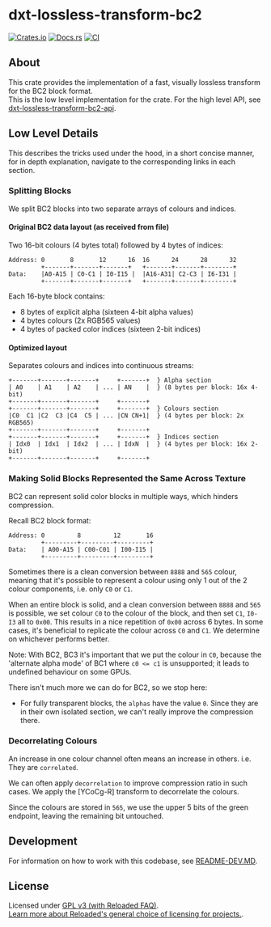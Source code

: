 # dxt-lossless-transform-bc2

[![Crates.io](https://img.shields.io/crates/v/dxt-lossless-transform-bc2.svg)](https://crates.io/crates/dxt-lossless-transform-bc2)
[![Docs.rs](https://docs.rs/dxt-lossless-transform-bc2/badge.svg)](https://docs.rs/dxt-lossless-transform-bc2)
[![CI](https://github.com/Sewer56/dxt-lossless-transform/actions/workflows/rust.yml/badge.svg)](https://github.com/Sewer56/dxt-lossless-transform/actions)

## About

This crate provides the implementation of a fast, visually lossless transform for the BC2 block format.  
This is the low level implementation for the crate. For the high level API, see [dxt-lossless-transform-bc2-api].  

## Low Level Details

This describes the tricks used under the hood, in a short concise manner, for in depth explanation,
navigate to the corresponding links in each section.

### Splitting Blocks

We split BC2 blocks into two separate arrays of colours and indices.

#### Original BC2 data layout (as received from file)

Two 16-bit colours (4 bytes total) followed by 4 bytes of indices:

```text
Address: 0       8       12      16  16      24      28      32
         +-------+-------+-------+   +-------+-------+--------+
Data:    |A0-A15 | C0-C1 | I0-I15 |  |A16-A31| C2-C3 | I6-I31 |
         +-------+-------+-------+   +-------+-------+--------+
```

Each 16-byte block contains:
- 8 bytes of explicit alpha (sixteen 4-bit alpha values)
- 4 bytes colours (2x RGB565 values)
- 4 bytes of packed color indices (sixteen 2-bit indices)

#### Optimized layout

Separates colours and indices into continuous streams:

```text
+-------+-------+-------+     +-------+  } Alpha section
| A0    | A1    | A2    | ... | AN    |  } (8 bytes per block: 16x 4-bit)
+-------+-------+-------+     +-------+
+-------+-------+-------+     +-------+  } Colours section
|C0  C1 |C2  C3 |C4  C5 | ... |CN CN+1|  } (4 bytes per block: 2x RGB565)
+-------+-------+-------+     +-------+
+-------+-------+-------+     +-------+  } Indices section
| Idx0  | Idx1  | Idx2  | ... | IdxN  |  } (4 bytes per block: 16x 2-bit)
+-------+-------+-------+     +-------+
```

### Making Solid Blocks Represented the Same Across Texture

BC2 can represent solid color blocks in multiple ways, which hinders compression.

Recall BC2 block format:

```text
Address: 0         8         12       16
         +---------+---------+---------+
Data:    | A00-A15 | C00-C01 | I00-I15 |
         +---------+---------+---------+
```

Sometimes there is a clean conversion between `8888` and `565` colour, meaning that it's possible
to represent a colour using only 1 out of the 2 colour components, i.e. only `C0` or `C1`.

When an entire block is solid, and a clean conversion between `8888` and `565` is possible, we set
colour `C0` to the colour of the block, and then set `C1`, `I0-I3` all to `0x00`. This results in a
nice repetition of `0x00` across 6 bytes. In some cases, it's beneficial to replicate
the colour across `C0` and `C1`. We determine on whichever performs better.

Note: With BC2, BC3 it's important that we put the colour in `C0`, because the 'alternate alpha mode' of
BC1 where `c0 <= c1` is unsupported; it leads to undefined behaviour on some GPUs.

There isn't much more we can do for BC2, so we stop here:

- For fully transparent blocks, the `alphas` have the value `0`. Since they are in their own isolated section,
we can't really improve the compression there.

### Decorrelating Colours

An increase in one colour channel often means an increase in others. 
i.e. They are `correlated`.

We can often apply `decorrelation` to improve compression ratio in such cases.
We apply the [YCoCg-R] transform to decorrelate the colours.

Since the colours are stored in `565`, we use the upper 5 bits of the green endpoint, leaving the
remaining bit untouched.

## Development

For information on how to work with this codebase, see [README-DEV.MD][readme-dev].

## License

Licensed under [GPL v3 (with Reloaded FAQ)](./LICENSE).  
[Learn more about Reloaded's general choice of licensing for projects.][reloaded-license].  

[codecov]: https://about.codecov.io/
[crates-io-key]: https://crates.io/settings/tokens
[nuget-key]: https://www.nuget.org/account/apikeys
[docs]: https://dxt-lossless-transform.github.io/dxt-lossless-transform
[reloaded-license]: https://reloaded-project.github.io/Reloaded.MkDocsMaterial.Themes.R2/Pages/license.html
[readme-dev]: https://github.com/Sewer56/dxt-lossless-transform/blob/main/README-DEV.MD
[dxt-lossless-transform-bc2-api]: https://github.com/Sewer56/dxt-lossless-transform/tree/main/projects/dxt-lossless-transform-bc2-api
